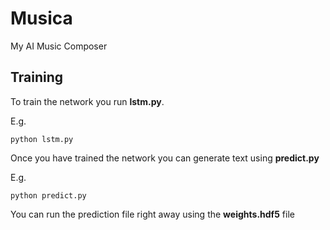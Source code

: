 # Musica

My AI Music Composer

## Training

To train the network you run **lstm.py**.

E.g.

```
python lstm.py
```

Once you have trained the network you can generate text using **predict.py**

E.g.

```
python predict.py
```

You can run the prediction file right away using the **weights.hdf5** file
